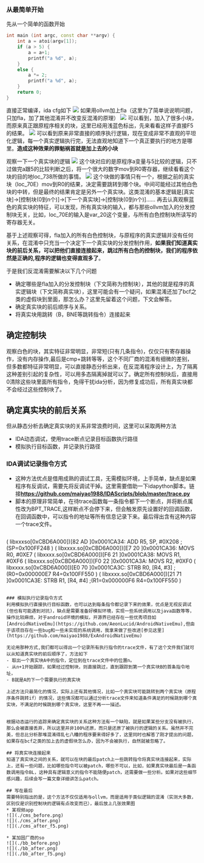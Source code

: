 ### 从最简单开始
先从一个简单的函数开始
```c++
int main (int argc, const char **argv) {
    int a = atoi(argv[1]);
    if (a > 5) {
        a = a+1;
        printf("a %d", a);
    }
    else {
        a *= 2;
        printf("a %d", a);
    }
	return 0;
}
```

直接正常编译，ida cfg如下
![](./normal.png)
如果用ollvm加上fla（这里为了简单说说明问题，只加fla，加了其他混淆并不改变反混淆的原理）
![](./fla.png)
可以看到，加入了很多小块，而原来真正跟原程序相关的块，这里已经用浅蓝色标出，先来看看这样子直接F5的结果。
![](./fla-f5.png)
可以看到原来非常直接的顺序执行逻辑，现在变成非常不直观的平坦化逻辑，每一个真实逻辑执行完，无法直观地知道下一个真正要执行的地方是哪里。**造成这种效果的罪魁祸首就是加上去的小块**

观察一下一个真实块的逻辑
![](./lb.png)
这个块对应的是原程序a变量与5比较的逻辑，只不过做完a跟5的比较判断之后，将一个很大的数字mov到R0寄存器，继续看看这个块的目的地loc_738所做的事情。
![](./cb.png)
这个块做的事情只有一个，根据之前的真实块（loc_70E）mov到R0的结果，决定需要跳转到哪个块。中间可能经过其他白色块的中转，但是最终的结果肯定是另外一个真实块。这类混淆的基本逻辑是[真实块]->[控制块(0到n个)]->[下一个真实块]->[控制块(0到n个)]......
再去认真观察蓝色的真实块的特征，可以发现，所有真实块的输入，都与那些ollvm加入的分发控制块无关，比如，loc_70E的输入是var_20这个变量，与所有白色控制块所读写的寄存器无关。

基于上述观察可得，fla加入的所有白色控制块，与原程序的真实逻辑并没有任何关系，在混淆中只充当一个决定下一个真实块的分发控制作用，**如果我们知道真实块的前后关系，可以把他们直接连接起来，跳过所有白色的控制块，我们的程序依然是正确的,程序的逻辑也变得直观多了**。

于是我们反混淆需要解决以下几个问题
 - 确定哪些是fla加入的分发控制块（下文简称为控制块），其他的就是程序的真实逻辑块（下文简称真实块），这里可能会有一个疑问，如果混淆还加了bcf之类的虚假块到里面，那怎么办？这里先留着这个问题，下文会解答。
 - 确定真实块的前后顺序与关系。
 - 将真实块用跳转（B，BNE等跳转指令）连接起来

## 确定控制块
观察白色的块，其实特征非常明显，非常短(只有几条指令)，仅仅只有寄存器操作，没有内存操作,最后是cmp+跳转等等，这个不同厂商的混淆有细微的差别，但多数都特征非常明显，可以直接静态分析出来，在反混淆程序设计上，为了隔离这种差别引起的复杂性，可以用多态隔离掉就可以了。确定所有控制块后，直接用0清除这些块里面所有指令，免得干扰ida分析，因为修复成功后，所有真实块都不会经过这些控制块了。

## 确定真实块的前后关系
但从静态分析去确定真实块的关系非常浪费时间，这里可以采取两种方法
 - IDA动态调试，使用trace断点记录目标函数执行路径
 - 模拟执行目标函数，并记录执行路径

### IDA调试记录指令方式
 - 这种方法优点是借用成熟的调试工具，无需模拟环境，上手简单，缺点是如果程序有反调试，需要先将反调试干掉。这里需要借助一下idapython脚本。链接**https://github.com/maiyao1988/IDAScripts/blob/master/trace.py**
 - 脚本的原理非常简单，在待trace函数每一条指令都下一个断点，并将断点属性改为BPT_TRACE,这样断点不会停下来，但会触发原先设置好的回调函数，在回调函数中，可以指令的地址等所有信息记录下来。最后得出含有这种内容一个trace文件。
   ```
(      libxxxso[0xCBD6A000])[82 AD       ]0x0001CA34:	ADD	R5, SP, #0X208	;(SP=0x100FF248 )
(      libxxxx.so[0xCBD6A000])[E7 20       ]0x0001CA36:	MOVS	R0, #0XE7
(      libxxxx.so[0xCBD6A000])[F6 21       ]0x0001CA38:	MOVS	R1, #0XF6
(      libxxxx.so[0xCBD6A000])[F0 22       ]0x0001CA3A:	MOVS	R2, #0XF0
(      libxxxx.so[0xCBD6A000])[E0 70       ]0x0001CA3C:	STRB	R0, [R4, #3]	;(R0=0x000000E7 R4=0x100FF550 )
(      libxxxx.so[0xCBD6A000])[21 71       ]0x0001CA3E:	STRB	R1, [R4, #4]	;(R1=0x000000F6 R4=0x100FF550 )
   ```
   
### 模拟执行记录指令方式
利用模拟执行直接执行目标函数，也可以达到每条指令都记录下来的效果，优点是无视反调试(但也有可能遇到对抗)，缺点是需要准备好模拟环境，实现一些系统调用以及java函数等等，操作比较麻烦，对于android环境的模拟，开源界已经存在一些优秀项目如[AndroidNativeEmu](https://github.com/AeonLucid/AndroidNativeEmu),但由于该项目存在一些bug和一些未实现的系统调用，我拿来做了些改进[参见这里](https://github.com/maiyao1988/ExAndroidNativeEmu)

无论用那种方式,我们都可以得出一个记录所有执行指令的trace文件，有了这个文件我们就可以从知道真实块的前后顺序了，方法如下
 - 取出一个真实块A中的指令，定位到在trace文件中的位置n。
 - 从n+1开始跟踪，如果经过控制块，则直接跳过，直到跟踪到第一个真实块B的首条指令地址，
 - B就是A的下一个需要执行的真实块

上述方法只最简化的情况，实际上还有其他情况，比如一个真实块可能跳转到两个真实块（原程序条件跳转if）的情况，这些情况都可以通过分析trace文件来知道条件满足的时候跳到哪个真实块，不满足的时候跳到哪个真实块，这里不再一一描述。


根据动态运行的追踪来确定真实块的关系这种方法有一个缺陷，就是如果某些分支没有被执行，那么会被直接丢弃，所以这里并非100%还原，而只是还原了被执行的逻辑的关系。虽然并不完美，但总比分析那堆混淆得乱七八糟的程序要来得好多了，这里同时也解答了刚才提出的问题，如果存在bcf之类的加上去的虚假块怎么办，因为不会被执行，自然就被忽略了。

## 将真实块连接起来
知道了真实块之间的关系，就可以在块的最后patch上一些跳转指令将真实块连接起来，实际上，还有一些问题，比如哪些指令可以被patch，哪些不可以，比如，如果真实块最后是一条函数调用指令BL，这种具有逻辑意义的指令不能随便patch，还需要做一些分析。如果对这些细节感兴趣，后续会写一篇文章详细讲怎么patch。

## 写在最后
需要特别指出的是，这个方法不仅仅适用与ollvm，而是适用于类似逻辑的混淆（实测大多数，区别仅是识别控制块的逻辑有点改变而已），最后放上几张效果图
 * 某视频app
 ![](./cms_before.png)
 ![](./cms_after.png)
 ![](./cms_after_f5.png)
 
 * 某加固厂商的so
 ![](./bb_before.png)
 ![](./bb_after.png)
 ![](./bb_after_f5.png)



